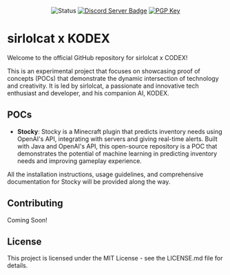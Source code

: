 <p align="center">
  <img src="https://img.shields.io/badge/status-Experimental-blue?style=for-the-badge" alt="Status">
  <a href="https://discord.gg/u4QndZEkkm" target="_blank"><img src="https://img.shields.io/discord/1083286097141969007?label=Chat%20&logo=discord&style=for-the-badge" alt="Discord Server Badge"></a>
  <a href="https://gist.github.com/sirlolcat/cc274ecaf1cfef823e90eb5db7f9dae2" target="_blank"><img src="https://img.shields.io/badge/PGP-2B0108E03FA4CD42-lightgrey?style=for-the-badge" alt="PGP Key"></a>
</p>

# sirlolcat x KODEX

Welcome to the official GitHub repository for sirlolcat x CODEX! 

This is an experimental project that focuses on showcasing proof of concepts (POCs) that demonstrate the dynamic intersection of technology and creativity. It is led by sirlolcat, a passionate and innovative tech enthusiast and developer, and his companion AI, KODEX. 

## POCs

- **Stocky**: Stocky is a Minecraft plugin that predicts inventory needs using OpenAI's API, integrating with servers and giving real-time alerts. Built with Java and OpenAI's API, this open-source repository is a POC that demonstrates the potential of machine learning in predicting inventory needs and improving gameplay experience.

All the installation instructions, usage guidelines, and comprehensive documentation for Stocky will be provided along the way. 

## Contributing

Coming Soon!

## License

This project is licensed under the MIT License - see the LICENSE.md file for details.
